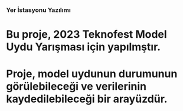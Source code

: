 ### Yer İstasyonu Yazılımı

# Bu proje, 2023 Teknofest Model Uydu Yarışması için yapılmştır.
# Proje, model uydunun durumunun görülebileceği ve verilerinin kaydedilebileceği bir arayüzdür.
